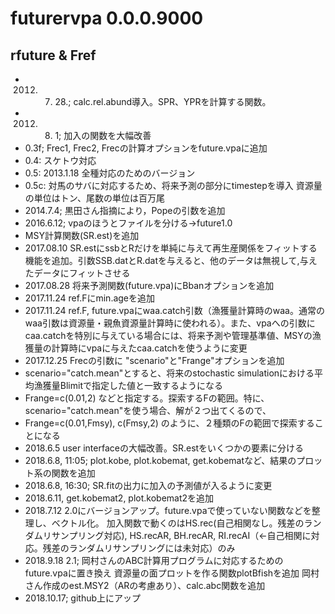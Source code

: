 # futurervpa 0.0.0.9000

## rfuture & Fref

- 2012. 7. 28.; calc.rel.abund導入。SPR、YPRを計算する関数。
- 2012. 8. 1; 加入の関数を大幅改善
- 0.3f; Frec1, Frec2, Frecの計算オプションをfuture.vpaに追加
- 0.4: スケトウ対応
- 0.5: 2013.1.18 全種対応のためのバージョン
- 0.5c: 対馬のサバに対応するため、将来予測の部分にtimestepを導入
        資源量の単位はトン、尾数の単位は百万尾
- 2014.7.4; 黒田さん指摘により，Popeの引数を追加
- 2016.6.12; vpaのほうとファイルを分ける→future1.0
- MSY計算関数(SR.est)を追加
- 2017.08.10 SR.estにssbとRだけを単純に与えて再生産関係をフィットする機能を追加。引数SSB.datとR.datを与えると、他のデータは無視して,与えたデータにフィットさせる
- 2017.08.28 将来予測関数(future.vpa)にBbanオプションを追加
- 2017.11.24 ref.Fにmin.ageを追加
- 2017.11.24 ref.F, future.vpaにwaa.catch引数（漁獲量計算時のwaa。通常のwaa引数は資源量・親魚資源量計算時に使われる）。また、vpaへの引数にcaa.catchを特別に与えている場合には、将来予測や管理基準値、MSYの漁獲量の計算時にvpaに与えたcaa.catchを使うように変更
- 2017.12.25 Frecの引数に "scenario"と"Frange"オプションを追加
- scenario="catch.mean"とすると、将来のstochastic simulationにおける平均漁獲量Blimitで指定した値と一致するようになる
- Frange=c(0.01,2) などと指定する。探索するFの範囲。特に、scenario="catch.mean"を使う場合、解が２つ出てくるので、
- Frange=c(0.01,Fmsy), c(Fmsy,2) のように、２種類のFの範囲で探索することになる
- 2018.6.5 user interfaceの大幅改善。SR.estをいくつかの要素に分ける
- 2018.6.8, 11:05;  plot.kobe, plot.kobemat, get.kobematなど、結果のプロット系の関数を追加
- 2018.6.8, 16:30;  SR.fitの出力に加入の予測値が入るように変更
- 2018.6.11, get.kobemat2, plot.kobemat2を追加
- 2018.7.12 2.0にバージョンアップ。future.vpaで使っていない関数などを整理し、ベクトル化。
  加入関数で動くのはHS.rec(自己相関なし。残差のランダムリサンプリング対応), HS.recAR, BH.recAR, RI.recAI（←自己相関に対応。残差のランダムリサンプリングには未対応）のみ
- 2018.9.18 2.1; 岡村さんのABC計算用プログラムに対応するためのfuture.vpaに置き換え
                 資源量の面プロットを作る関数plotBfishを追加
                 岡村さん作成のest.MSY2（ARの考慮あり）、calc.abc関数を追加
- 2018.10.17; github上にアップ
